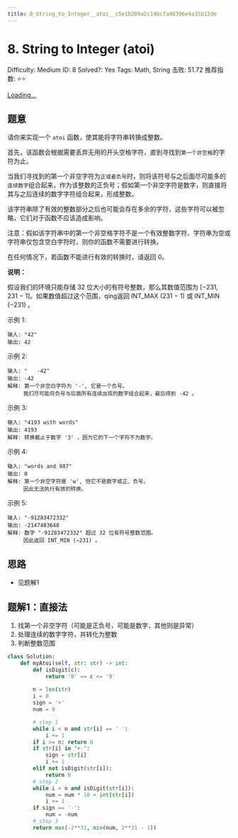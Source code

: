 ```yaml
---
title: 8_String_to_Integer__atoi__c5e1b209a2c14bcfa40396e4a35b12de
---
```


# 8. String to Integer (atoi)

Difficulty: Medium
ID: 8
Solved?: Yes
Tags: Math, String
击败: 51.72
推荐指数: ⭐⭐

[Loading...](https://leetcode.com/problems/string-to-integer-atoi/)

## 题意

请你来实现一个 `atoi` 函数，使其能将字符串转换成整数。

首先，该函数会根据需要丢弃无用的开头空格字符，直到寻找到`第一个非空格`的字符为止。

当我们寻找到的第一个非空字符为`正或者负号`时，则将该符号与之后面尽可能多的`连续数字`组合起来，作为该整数的正负号；假如第一个非空字符是数字，则直接将其与之后连续的数字字符组合起来，形成整数。

该字符串除了有效的整数部分之后也可能会存在多余的字符，这些字符可以被忽略，它们对于函数不应该造成影响。

注意：假如该字符串中的第一个非空格字符不是一个有效整数字符、字符串为空或字符串仅包含空白字符时，则你的函数不需要进行转换。

在任何情况下，若函数不能进行有效的转换时，请返回 0。

**说明：**

假设我们的环境只能存储 32 位大小的有符号整数，那么其数值范围为 [−231, 231 − 1]。如果数值超过这个范围，qing返回 INT_MAX (231 − 1) 或 INT_MIN (−231) 。

示例 1:

```
输入: "42"
输出: 42
```

示例 2:

```
输入: "   -42"
输出: -42
解释: 第一个非空白字符为 '-', 它是一个负号。
     我们尽可能将负号与后面所有连续出现的数字组合起来，最后得到 -42 。
```

示例 3:

```
输入: "4193 with words"
输出: 4193
解释: 转换截止于数字 '3' ，因为它的下一个字符不为数字。
```

示例 4:

```
输入: "words and 987"
输出: 0
解释: 第一个非空字符是 'w', 但它不是数字或正、负号。
     因此无法执行有效的转换。
```

示例 5:

```
输入: "-91283472332"
输出: -2147483648
解释: 数字 "-91283472332" 超过 32 位有符号整数范围。 
     因此返回 INT_MIN (−231) 。
```

## 思路

- 见题解1

## 题解1：直接法

1. 找第一个非空字符（可能是正负号，可能是数字，其他则是异常）
2. 处理连续的数字字符，并转化为整数
3. 判断整数范围

```python
class Solution:
    def myAtoi(self, str: str) -> int:
        def isDigit(c):
            return '0' <= c <= '9'
        
        n = len(str)
        i = 0
        sign = '+'
        num = 0

        # step 1
        while i < n and str[i] == ' ':
            i += 1
        if i >= n: return 0
        if str[i] in "+-":
            sign = str[i]
            i += 1
        elif not isDigit(str[i]):
            return 0
        # step 2
        while i < n and isDigit(str[i]):
            num = num * 10 + int(str[i])
            i += 1
        if sign == '-':
            num = -num
        # step 3
        return max(-2**31, min(num, 2**31 - 1))
```